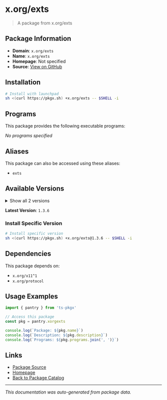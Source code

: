 # x.org/exts

> A package from x.org/exts

## Package Information

- **Domain**: `x.org/exts`
- **Name**: `x.org/exts`
- **Homepage**: Not specified
- **Source**: [View on GitHub](https://github.com/pkgxdev/pantry/tree/main/projects/x.org/exts/package.yml)

## Installation

```bash
# Install with launchpad
sh <(curl https://pkgx.sh) +x.org/exts -- $SHELL -i
```

## Programs

This package provides the following executable programs:

*No programs specified*

## Aliases

This package can also be accessed using these aliases:

- `exts`

## Available Versions

<details>
<summary>Show all 2 versions</summary>

- `1.3.6`, `1.3.5`

</details>

**Latest Version**: `1.3.6`

### Install Specific Version

```bash
# Install specific version
sh <(curl https://pkgx.sh) +x.org/exts@1.3.6 -- $SHELL -i
```

## Dependencies

This package depends on:

- `x.org/x11^1`
- `x.org/protocol`

## Usage Examples

```typescript
import { pantry } from 'ts-pkgx'

// Access this package
const pkg = pantry.xorgexts

console.log(`Package: ${pkg.name}`)
console.log(`Description: ${pkg.description}`)
console.log(`Programs: ${pkg.programs.join(', ')}`)
```

## Links

- [Package Source](https://github.com/pkgxdev/pantry/tree/main/projects/x.org/exts/package.yml)
- [Homepage](#)
- [Back to Package Catalog](../package-catalog.md)

---

*This documentation was auto-generated from package data.*
